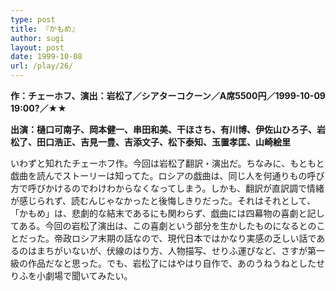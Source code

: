 ```yaml
---
type: post
title: 『かもめ』
author: sugi
layout: post
date: 1999-10-08
url: /play/26/
---
```

**作：チェーホフ、演出：岩松了／シアターコクーン／A席5500円／1999-10-09 19:00?／★★**

**出演：樋口可南子、岡本健一、串田和美、干ほさち、有川博、伊佐山ひろ子、岩松了、田口浩正、吉見一豊、吉添文子、松下泰知、玉置孝匡、山崎絵里**

いわずと知れたチェーホフ作。今回は岩松了翻訳・演出だ。ちなみに、もともと戯曲を読んでストーリーは知ってた。ロシアの戯曲は、同じ人を何通りもの呼び方で呼びかけるのでわけわからなくなってしまう。しかも、翻訳が直訳調で情緒が感じられず、読むんじゃなかったと後悔しきりだった。それはそれとして、「かもめ」は、悲劇的な結末であるにも関わらず、戯曲には四幕物の喜劇と記してある。今回の岩松了演出は、この喜劇という部分を生かしたものになるとのことだった。帝政ロシア末期の話なので、現代日本ではかなり実感の乏しい話であるのはまちがいないが、伏線のはり方、人物描写、せりふ運びなど、さすが第一級の作品だなと思った。でも、岩松了にはやはり自作で、あのうねうねとしたせりふを小劇場で聞いてみたい。

